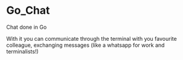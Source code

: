 # Go_Chat

Chat done in Go

With it you can communicate through the terminal with you favourite colleague, exchanging messages (like a whatsapp for work and terminalists!)
